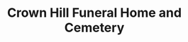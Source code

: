 ---
title: "Crown Hill Funeral Home and Cemetery"
url: /indianapolis/crown-hill-funeral-home-and-cemetery/
shop: Bestattungen
---